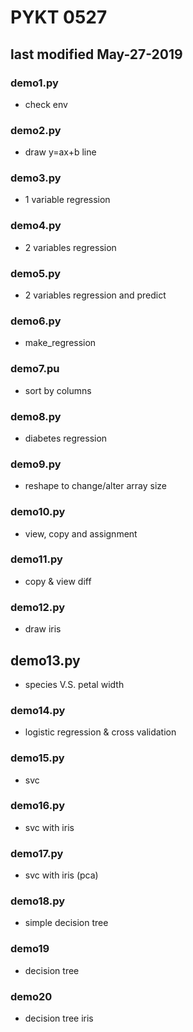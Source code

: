 # PYKT 0527
## last modified May-27-2019

### demo1.py
* check env

### demo2.py
* draw y=ax+b line

### demo3.py
* 1 variable regression

### demo4.py
* 2 variables regression

### demo5.py
* 2 variables regression and predict

### demo6.py
* make_regression

### demo7.pu
* sort by columns

### demo8.py
* diabetes regression

### demo9.py
* reshape to change/alter array size

### demo10.py
* view, copy and assignment

### demo11.py
* copy & view diff

### demo12.py
* draw iris

## demo13.py
* species V.S. petal width

### demo14.py
* logistic regression & cross validation

### demo15.py
* svc

### demo16.py
* svc with iris

### demo17.py
* svc with iris (pca)

### demo18.py
* simple decision tree

### demo19
* decision tree

### demo20
* decision tree iris

